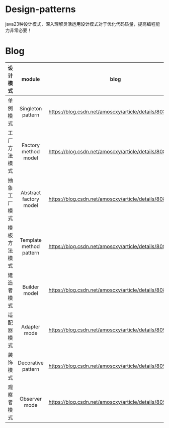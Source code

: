 # Design-patterns
java23种设计模式，深入理解灵活运用设计模式对于优化代码质量，提高编程能力非常必要！

# Blog
|设计模式|module|blog|
|:--:|:--:|:--:|
|单例模式|Singleton pattern|https://blog.csdn.net/amoscxy/article/details/80311448|
|工厂方法模式|Factory method model|https://blog.csdn.net/amoscxy/article/details/80875000|
|抽象工厂模式|Abstract factory model|https://blog.csdn.net/amoscxy/article/details/80876635|
|模板方法模式|Template method pattern|https://blog.csdn.net/amoscxy/article/details/80907740|
|建造者模式|Builder model|https://blog.csdn.net/amoscxy/article/details/80893383|
|适配器模式|Adapter mode|https://blog.csdn.net/amoscxy/article/details/80921945|
|装饰模式|Decorative pattern|https://blog.csdn.net/amoscxy/article/details/80935598|
|观察者模式|Observer mode|https://blog.csdn.net/amoscxy/article/details/80938185|